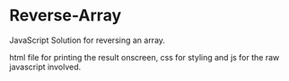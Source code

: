 # Reverse-Array
JavaScript Solution for reversing an array.

html file for printing the result onscreen, css for styling and js for the raw javascript involved.
